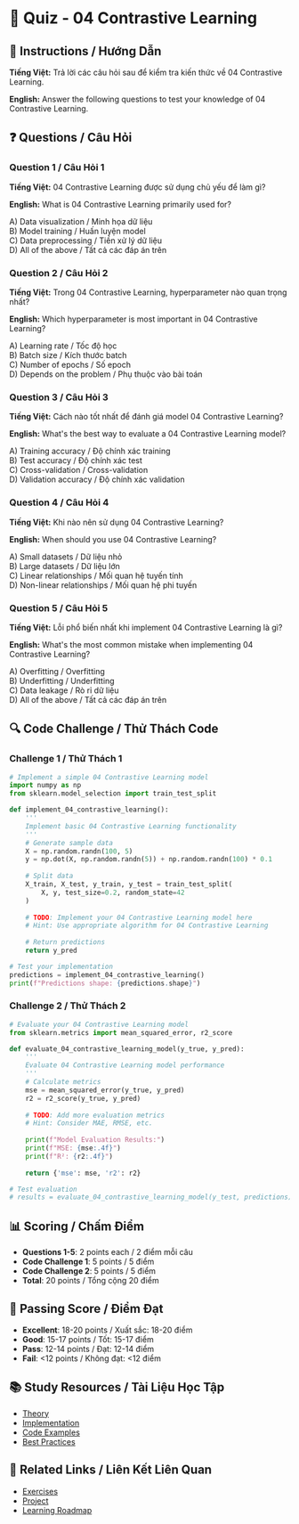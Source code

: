 # 🧠 Quiz - 04 Contrastive Learning

## 📝 Instructions / Hướng Dẫn

**Tiếng Việt:** Trả lời các câu hỏi sau để kiểm tra kiến thức về 04 Contrastive Learning.

**English:** Answer the following questions to test your knowledge of 04 Contrastive Learning.

## ❓ Questions / Câu Hỏi

### Question 1 / Câu Hỏi 1
**Tiếng Việt:** 04 Contrastive Learning được sử dụng chủ yếu để làm gì?

**English:** What is 04 Contrastive Learning primarily used for?

A) Data visualization / Minh họa dữ liệu  
B) Model training / Huấn luyện model  
C) Data preprocessing / Tiền xử lý dữ liệu  
D) All of the above / Tất cả các đáp án trên

### Question 2 / Câu Hỏi 2
**Tiếng Việt:** Trong 04 Contrastive Learning, hyperparameter nào quan trọng nhất?

**English:** Which hyperparameter is most important in 04 Contrastive Learning?

A) Learning rate / Tốc độ học  
B) Batch size / Kích thước batch  
C) Number of epochs / Số epoch  
D) Depends on the problem / Phụ thuộc vào bài toán

### Question 3 / Câu Hỏi 3
**Tiếng Việt:** Cách nào tốt nhất để đánh giá model 04 Contrastive Learning?

**English:** What's the best way to evaluate a 04 Contrastive Learning model?

A) Training accuracy / Độ chính xác training  
B) Test accuracy / Độ chính xác test  
C) Cross-validation / Cross-validation  
D) Validation accuracy / Độ chính xác validation

### Question 4 / Câu Hỏi 4
**Tiếng Việt:** Khi nào nên sử dụng 04 Contrastive Learning?

**English:** When should you use 04 Contrastive Learning?

A) Small datasets / Dữ liệu nhỏ  
B) Large datasets / Dữ liệu lớn  
C) Linear relationships / Mối quan hệ tuyến tính  
D) Non-linear relationships / Mối quan hệ phi tuyến

### Question 5 / Câu Hỏi 5
**Tiếng Việt:** Lỗi phổ biến nhất khi implement 04 Contrastive Learning là gì?

**English:** What's the most common mistake when implementing 04 Contrastive Learning?

A) Overfitting / Overfitting  
B) Underfitting / Underfitting  
C) Data leakage / Rò rỉ dữ liệu  
D) All of the above / Tất cả các đáp án trên

## 🔍 Code Challenge / Thử Thách Code

### Challenge 1 / Thử Thách 1
```python
# Implement a simple 04 Contrastive Learning model
import numpy as np
from sklearn.model_selection import train_test_split

def implement_04_contrastive_learning():
    '''
    Implement basic 04 Contrastive Learning functionality
    '''
    # Generate sample data
    X = np.random.randn(100, 5)
    y = np.dot(X, np.random.randn(5)) + np.random.randn(100) * 0.1
    
    # Split data
    X_train, X_test, y_train, y_test = train_test_split(
        X, y, test_size=0.2, random_state=42
    )
    
    # TODO: Implement your 04 Contrastive Learning model here
    # Hint: Use appropriate algorithm for 04 Contrastive Learning
    
    # Return predictions
    return y_pred

# Test your implementation
predictions = implement_04_contrastive_learning()
print(f"Predictions shape: {predictions.shape}")
```

### Challenge 2 / Thử Thách 2
```python
# Evaluate your 04 Contrastive Learning model
from sklearn.metrics import mean_squared_error, r2_score

def evaluate_04_contrastive_learning_model(y_true, y_pred):
    '''
    Evaluate 04 Contrastive Learning model performance
    '''
    # Calculate metrics
    mse = mean_squared_error(y_true, y_pred)
    r2 = r2_score(y_true, y_pred)
    
    # TODO: Add more evaluation metrics
    # Hint: Consider MAE, RMSE, etc.
    
    print(f"Model Evaluation Results:")
    print(f"MSE: {mse:.4f}")
    print(f"R²: {r2:.4f}")
    
    return {'mse': mse, 'r2': r2}

# Test evaluation
# results = evaluate_04_contrastive_learning_model(y_test, predictions)
```

## 📊 Scoring / Chấm Điểm

- **Questions 1-5**: 2 points each / 2 điểm mỗi câu
- **Code Challenge 1**: 5 points / 5 điểm
- **Code Challenge 2**: 5 points / 5 điểm
- **Total**: 20 points / Tổng cộng 20 điểm

## 🎯 Passing Score / Điểm Đạt

- **Excellent**: 18-20 points / Xuất sắc: 18-20 điểm
- **Good**: 15-17 points / Tốt: 15-17 điểm  
- **Pass**: 12-14 points / Đạt: 12-14 điểm
- **Fail**: <12 points / Không đạt: <12 điểm

## 📚 Study Resources / Tài Liệu Học Tập

- [Theory](./THEORY_04_contrastive_learning.md)
- [Implementation](./IMPLEMENTATION_04_contrastive_learning.md)
- [Code Examples](./CODE_EXAMPLES_04_contrastive_learning.md)
- [Best Practices](./BEST_PRACTICES_04_contrastive_learning.md)

## 🔗 Related Links / Liên Kết Liên Quan

- [Exercises](./EXERCISES_04_contrastive_learning.md)
- [Project](./PROJECT_04_contrastive_learning.md)
- [Learning Roadmap](./LEARNING_ROADMAP_04_contrastive_learning.md)
